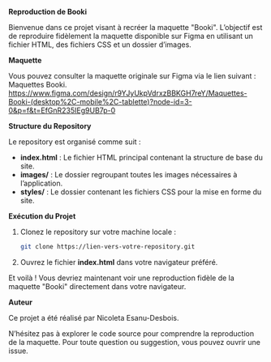 **Reproduction de Booki**  

Bienvenue dans ce projet visant à recréer la maquette "Booki". L’objectif est de reproduire fidèlement la maquette disponible sur Figma en utilisant un fichier HTML, des fichiers CSS et un dossier d’images.  

**Maquette**  

Vous pouvez consulter la maquette originale sur Figma via le lien suivant : Maquettes Booki. 
https://www.figma.com/design/r9YJyUkpVdrxzBBKGH7reY/Maquettes-Booki-(desktop%2C-mobile%2C-tablette)?node-id=3-0&p=f&t=EfGnR235IEg9UB7p-0

**Structure du Repository**  

Le repository est organisé comme suit :  

- **index.html** : Le fichier HTML principal contenant la structure de base du site.  
- **images/** : Le dossier regroupant toutes les images nécessaires à l’application.  
- **styles/** : Le dossier contenant les fichiers CSS pour la mise en forme du site.   

**Exécution du Projet**  

1. Clonez le repository sur votre machine locale :  
   ```bash  
   git clone https://lien-vers-votre-repository.git  
   ```  
2. Ouvrez le fichier **index.html** dans votre navigateur préféré.  

Et voilà ! Vous devriez maintenant voir une reproduction fidèle de la maquette "Booki" directement dans votre navigateur.  

**Auteur**  

Ce projet a été réalisé par Nicoleta Esanu-Desbois.  

N’hésitez pas à explorer le code source pour comprendre la reproduction de la maquette. Pour toute question ou suggestion, vous pouvez ouvrir une issue.
